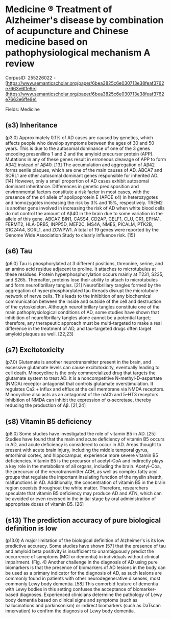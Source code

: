 # Medicine ® Treatment of Alzheimer's disease by combination of acupuncture and Chinese medicine based on pathophysiological mechanism A review

CorpusID: 255226022 - [https://www.semanticscholar.org/paper/6bea3825c6e030713e38feaf3762e7663e6ffe9e](https://www.semanticscholar.org/paper/6bea3825c6e030713e38feaf3762e7663e6ffe9e)

Fields: Medicine

## (s3) Inheritance
(p3.0) Approximately 0.1% of AD cases are caused by genetics, which affects people who develop symptoms between the ages of 30 and 50 years. This is due to the autosomal dominance of one of the 3 genes encoding presenillins 1 and 2 and the amyloid precursor protein (APP). Mutations in any of these genes result in erroneous cleavage of APP to form Aβ42 instead of Aβ40. [13] The accumulation and aggregation of Aβ42 forms senile plaques, which are one of the main causes of AD. ABCA7 and SORL1 are other autosomal dominant genes responsible for inherited AD. [14] However, only a small proportion of AD cases exhibit autosomal dominant inheritance. Differences in genetic predisposition and environmental factors constitute a risk factor in most cases, with the presence of the ε4 allele of apolipoprotein E (APOE ε4) in heterozygotes and homozygotes increasing the risk by 3% and 15%, respectively. TREM2 is another gene involved in increasing the risk of AD when white blood cells do not control the amount of Aβ40 in the brain due to some variation in the allele of this gene. ABCA7, BIN1, CASS4, CD2AP, CELF1, CLU, CR1, EPHA1, FERMT2, HLA-DRB5, INPP5D, MEF2C, MS4A, NMES, PICALM, PTK2B, S1C24A4, SORL1, and ZCWPW1. A total of 19 genes were reported by the Genome Wide Association Study to clearly influence risk. [15] 
## (s6) Tau
(p6.0) Tau is phosphorylated at 3 different positions, threonine, serine, and an amino acid residue adjacent to proline. It attaches to microtubules at these residues. Protein hyperphosphorylation occurs mainly at T231, S235, and S265. Thereafter, proteins lose their ability to attach to microtubules and form neurofibrillary tangles. [21] Neurofibrillary tangles formed by the aggregation of hyperphosphorylated tau threads disrupt the microtubule network of nerve cells. This leads to the inhibition of any biochemical communication between the inside and outside of the cell and destruction of the cytoskeleton. Although neurofibrillary tangles constitute one of the main pathophysiological conditions of AD, some studies have shown that inhibition of neurofibrillary tangles alone cannot be a potential target; therefore, any therapeutic approach must be multi-targeted to make a real difference in the treatment of AD, and tau-targeted drugs often target amyloid plaques as well. [22,23] 
## (s7) Excitotoxicity
(p7.0) Glutamate is another neurotransmitter present in the brain, and excessive glutamate levels can cause excitotoxicity, eventually leading to cell death. Minocycline is the only commercialized drug that targets the glutamate system to treat AD. It is a noncompetitive N-methyl-D-aspartate (NMDA) receptor antagonist that controls glutamate overstimulation. It regulates Ca2 + influx and efflux at the cell membrane via NMDA receptors. Minocycline also acts as an antagonist of the nACh and 5-HT3 receptors. Inhibition of NMDA can inhibit the expression of α-secretase, thereby reducing the production of Aβ. [21,24] 
## (s8) Vitamin B5 deficiency
(p8.0) Some studies have investigated the role of vitamin B5 in AD. [25] Studies have found that the main and acute deficiency of vitamin B5 occurs in AD, and acute deficiency is considered to occur in AD. Areas thought to present with acute brain injury, including the middle temporal gyrus, entorhinal cortex, and hippocampus, experience more severe vitamin B5 deficiencies. Vitamin B5 is the precursor of acetyl-CoA and indirectly plays a key role in the metabolism of all organs, including the brain. Acetyl-Coa, the precursor of the neurotransmitter ACH, as well as complex fatty acyl groups that regulate the important insulating function of the myelin sheath, malfunctions in AD. Additionally, the concentration of vitamin B5 in the brain region coexists throughout the white matter. Therefore, researchers speculate that vitamin B5 deficiency may produce AD and ATN, which can be avoided or even reversed in the initial stage by oral administration of appropriate doses of vitamin B5. [26] 
## (s13) The prediction accuracy of pure biological definition is low
(p13.0) A major limitation of the biological definition of Alzheimer's is its low predictive accuracy. Some studies have shown [57] that the presence of tau and amyloid beta positivity is insufficient to unambiguously predict the occurrence of symptoms (MCI or dementia) in individuals without clinical impairment. (Fig. 4) Another challenge in the diagnosis of AD using pure biomarkers is that the presence of biomarkers of AD lesions in the body can be used as a primary indicator for the diagnosis of AD, as such lesions are commonly found in patients with other neurodegenerative diseases, most commonly Lewy body dementia. [58] This comorbid feature of dementia with Lewy bodies in this setting confuses the acceptance of biomarker-based diagnoses. Experienced clinicians determine the pathology of Lewy body dementia based on clinical signs and symptoms (such as hallucinations and parkinsonism) or indirect biomarkers (such as DaTscan innervation) to confirm the diagnosis of Lewy body dementia.
